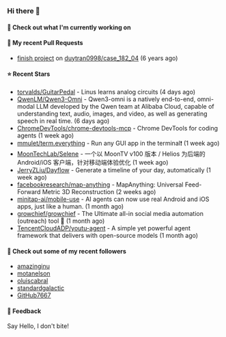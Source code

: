### Hi there 👋

#### 👷 Check out what I'm currently working on

#### 🔨 My recent Pull Requests

- [finish project](https://github.com/duytran0998/case_182_04/pull/1) on [duytran0998/case_182_04](https://github.com/duytran0998/case_182_04) (6 years ago)

#### ⭐ Recent Stars

- [torvalds/GuitarPedal](https://github.com/torvalds/GuitarPedal) - Linus learns analog circuits (4 days ago)
- [QwenLM/Qwen3-Omni](https://github.com/QwenLM/Qwen3-Omni) - Qwen3-omni is a natively end-to-end, omni-modal LLM developed by the Qwen team at Alibaba Cloud, capable of understanding text, audio, images, and video, as well as generating speech in real time. (6 days ago)
- [ChromeDevTools/chrome-devtools-mcp](https://github.com/ChromeDevTools/chrome-devtools-mcp) - Chrome DevTools for coding agents (1 week ago)
- [mmulet/term.everything](https://github.com/mmulet/term.everything) - Run any GUI app in the terminal❗ (1 week ago)
- [MoonTechLab/Selene](https://github.com/MoonTechLab/Selene) - 一个以 MoonTV v100 版本 / Helios 为后端的 Android/iOS 客户端，针对移动端体验优化 (1 week ago)
- [JerryZLiu/Dayflow](https://github.com/JerryZLiu/Dayflow) - Generate a timeline of your day, automatically (1 week ago)
- [facebookresearch/map-anything](https://github.com/facebookresearch/map-anything) - MapAnything: Universal Feed-Forward Metric 3D Reconstruction (2 weeks ago)
- [minitap-ai/mobile-use](https://github.com/minitap-ai/mobile-use) - AI agents can now use real Android and iOS apps, just like a human. (1 month ago)
- [growchief/growchief](https://github.com/growchief/growchief) - The Ultimate all-in social media automation (outreach) tool 🤖 (1 month ago)
- [TencentCloudADP/youtu-agent](https://github.com/TencentCloudADP/youtu-agent) - A simple yet powerful agent framework that delivers with open-source models (1 month ago)

#### 👯 Check out some of my recent followers

- [amazinginu](https://github.com/amazinginu)
- [motanelson](https://github.com/motanelson)
- [oluiscabral](https://github.com/oluiscabral)
- [standardgalactic](https://github.com/standardgalactic)
- [GitHub7667](https://github.com/GitHub7667)

#### 💬 Feedback

Say Hello, I don't bite!